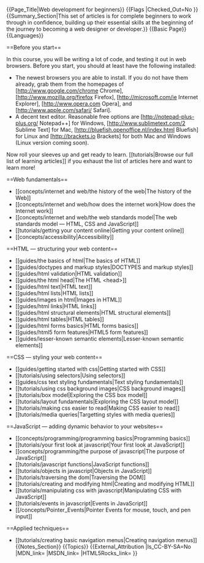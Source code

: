 {{Page_Title|Web development for beginners}}
{{Flags
|Checked_Out=No
}}
{{Summary_Section|This set of articles is for complete beginners to work through in confidence, building up their essential skills at the beginning of the journey to becoming a web designer or developer.}}
{{Basic Page}}
{{Languages}}



==Before you start==

In this course, you will be writing a lot of code, and testing it out in web browsers. Before you start, you should at least have the following installed:

* The newest browsers you are able to install. If you do not have them already, grab them from the homepages of [http://www.google.com/chrome Chrome], [http://www.mozilla.org/firefox Firefox], [http://microsoft.com/ie Internet Explorer], [http://www.opera.com Opera], and [http://www.apple.com/safari/ Safari].
* A decent text editor. Reasonable free options are [http://notepad-plus-plus.org/ Notepad++] for Windows, [http://www.sublimetext.com/2 Sublime Text] for Mac, [http://bluefish.openoffice.nl/index.html Bluefish] for Linux and [http://brackets.io Brackets] for both Mac and Windows (Linux version coming soon).

Now roll your sleeves up and get ready to learn. [[tutorials|Browse our full list of learning articles]] if you exhaust the list of articles here and want to learn more!

==Web fundamentals==

* [[concepts/internet and web/the history of the web|The history of the Web]]
* [[concepts/internet and web/how does the internet work|How does the Internet work]]
* [[concepts/internet and web/the web standards model|The web standards model — HTML, CSS and JavaScript]]
* [[tutorials/getting your content online|Getting your content online]]
* [[concepts/accessibility|Accessibility]]

==HTML — structuring your web content==

* [[guides/the basics of html|The basics of HTML]]
* [[guides/doctypes and markup styles|DOCTYPES and markup styles]]
* [[guides/html validation|HTML validation]]
* [[guides/the html head|The HTML &lt;head&gt;]]
* [[guides/html text|HTML text]]
* [[guides/html lists|HTML lists]]
* [[guides/images in html|Images in HTML]]
* [[guides/html links|HTML links]]
* [[guides/html structural elements|HTML structural elements]]
* [[guides/html tables|HTML tables]]
* [[guides/html forms basics|HTML forms basics]]
* [[guides/html5 form features|HTML5 form features]]
* [[guides/lesser-known semantic elements|Lesser-known semantic elements]]

==CSS — styling your web content==

* [[guides/getting started with css|Getting started with CSS]]
* [[tutorials/using selectors|Using selectors]]
* [[guides/css text styling fundamentals|Text styling fundamentals]]
* [[tutorials/using css background images|CSS background images]]
* [[tutorials/box model|Exploring the CSS box model]]
* [[tutorials/layout fundamentals|Exploring the CSS layout model]]
* [[tutorials/making css easier to read|Making CSS easier to read]]
* [[tutorials/media queries|Targetting styles with media queries]]

==JavaScript — adding dynamic behavior to your websites==

* [[concepts/programming/programming basics|Programming basics]]
* [[tutorials/your first look at javascript|Your first look at JavaScript]]
* [[concepts/programming/the purpose of javascript|The purpose of JavaScript]]
* [[tutorials/javascript functions|JavaScript functions]]
* [[tutorials/objects in javascript|Objects in JavaScript]]
* [[tutorials/traversing the dom|Traversing the DOM]]
* [[tutorials/creating and modifying html|Creating and modifying HTML]]
* [[tutorials/manipulating css with javascript|Manipulating CSS with JavaScript]]
* [[tutorials/events in javascript|Events in JavaScript]]
* [[/concepts/Pointer_Events|Pointer Events for mouse, touch, and pen input]]

==Applied techniques==

* [[tutorials/creating basic navigation menus|Creating navigation menus]]
{{Notes_Section}}
{{Topics}}
{{External_Attribution
|Is_CC-BY-SA=No
|MDN_link=
|MSDN_link=
|HTML5Rocks_link=
}}